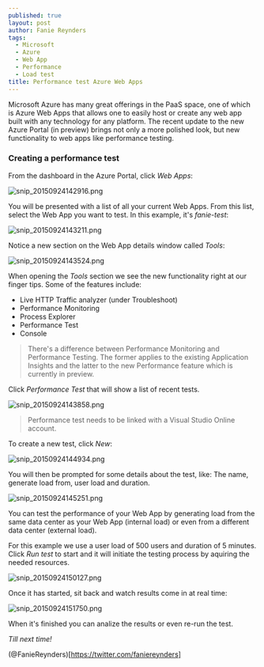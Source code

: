```yaml
---
published: true
layout: post
author: Fanie Reynders
tags: 
  - Microsoft
  - Azure
  - Web App
  - Performance
  - Load test
title: Performance test Azure Web Apps
---
```


Microsoft Azure has many great offerings in the PaaS space, one of which is Azure Web Apps that allows one to easily host or create any web app built with any technology for any platform. The recent update to the new Azure Portal (in preview) brings not only a more polished look, but new functionality to web apps like performance testing.

<!--more-->

### Creating a performance test
From the dashboard in the Azure Portal, click *Web Apps*:

![snip_20150924142916.png]({{site.baseurl}}/post-images/snip_20150924142916.png)

You will be presented with a list of all your current Web Apps. From this list, select the Web App you want to test. In this example, it's *fanie-test*:

![snip_20150924143211.png]({{site.baseurl}}/post-images/snip_20150924143211.png)

Notice a new section on the Web App details window called *Tools*:

![snip_20150924143524.png]({{site.baseurl}}/post-images/snip_20150924143524.png)

When opening the *Tools* section we see the new functionality right at our finger tips. Some of the features include:
- Live HTTP Traffic analyzer (under Troubleshoot)
- Performance Monitoring
- Process Explorer
- Performance Test
- Console

> There's a difference between Performance Monitoring and Performance Testing. The former applies to the existing Application Insights and the latter to the new Performance feature which is currently in preview.

Click *Performance Test* that will show a list of recent tests. 

![snip_20150924143858.png]({{site.baseurl}}/post-images/snip_20150924143858.png)

> Performance test needs to be linked with a Visual Studio Online account.

To create a new test, click *New*:

![snip_20150924144934.png]({{site.baseurl}}/post-images/snip_20150924144934.png)

You will then be prompted for some details about the test, like: The name, generate load from, user load and duration.

![snip_20150924145251.png]({{site.baseurl}}/post-images/snip_20150924145251.png)

You can test the performance of your Web App by generating load from the same data center as your Web App (internal load) or even from a different data center (external load).

For this example we use a user load of 500 users and duration of 5 minutes. Click *Run test* to start and it will initiate the testing process by aquiring the needed resources.

![snip_20150924150127.png]({{site.baseurl}}/post-images/snip_20150924150127.png)

Once it has started, sit back and watch results come in at real time:

![snip_20150924151750.png]({{site.baseurl}}/post-images/snip_20150924151750.png)

When it's finished you can analize the results or even re-run the test.

*Till next time!*

(@FanieReynders)[https://twitter.com/faniereynders]
